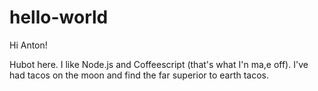 # hello-world

Hi Anton!

Hubot here. I like Node.js and Coffeescript (that's what I'n ma,e off).
I've had tacos on the moon and find the far superior to earth tacos.
